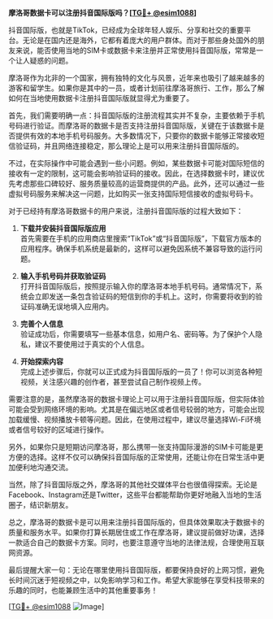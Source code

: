 **摩洛哥数据卡可以注册抖音国际版吗？[[TG💪+ @esim1088](https://t.me/s/esim1088)]**

抖音国际版，也就是TikTok，已经成为全球年轻人娱乐、分享和社交的重要平台。无论是在国内还是海外，它都有着庞大的用户群体。而对于那些身处国外的朋友来说，能否使用当地的SIM卡或数据卡来注册并正常使用抖音国际版，常常是一个让人疑惑的问题。

摩洛哥作为北非的一个国家，拥有独特的文化与风景，近年来也吸引了越来越多的游客和留学生。如果你是其中的一员，或者计划前往摩洛哥旅行、工作，那么了解如何在当地使用数据卡注册抖音国际版就显得尤为重要了。

首先，我们需要明确一点：抖音国际版的注册流程其实并不复杂，主要依赖于手机号码进行验证。而摩洛哥的数据卡是否支持注册抖音国际版，关键在于该数据卡是否提供有效的本地手机号码服务。大多数情况下，只要你的数据卡能够正常接收短信验证码，并且网络连接稳定，那么理论上是可以用来注册抖音国际版的。

不过，在实际操作中可能会遇到一些小问题。例如，某些数据卡可能对国际短信的接收有一定的限制，这可能会影响验证码的接收。因此，在选择数据卡时，建议优先考虑那些口碑较好、服务质量较高的运营商提供的产品。此外，还可以通过一些虚拟号码服务来解决这一问题，比如购买一张支持国际短信接收的虚拟号码卡。

对于已经持有摩洛哥数据卡的用户来说，注册抖音国际版的过程大致如下：

1. **下载并安装抖音国际版应用**  
   首先需要在手机的应用商店里搜索“TikTok”或“抖音国际版”，下载官方版本的应用程序。确保手机系统是最新的，这样可以避免因系统不兼容导致的运行问题。

2. **输入手机号码并获取验证码**  
   打开抖音国际版后，按照提示输入你的摩洛哥本地手机号码。通常情况下，系统会立即发送一条包含验证码的短信到你的手机上。这时，你需要将收到的验证码准确无误地填入应用内。

3. **完善个人信息**  
   验证成功后，你需要填写一些基本信息，如用户名、密码等。为了保护个人隐私，建议不要使用过于真实的个人信息。

4. **开始探索内容**  
   完成上述步骤后，你就可以正式成为抖音国际版的一员了！你可以浏览各种短视频，关注感兴趣的创作者，甚至尝试自己制作视频上传。

需要注意的是，虽然摩洛哥的数据卡理论上可以用于注册抖音国际版，但实际体验可能会受到网络环境的影响。尤其是在偏远地区或者信号较弱的地方，可能会出现加载缓慢、视频播放卡顿等问题。因此，在使用过程中，建议尽量选择Wi-Fi环境或者信号较好的区域进行操作。

另外，如果你只是短期访问摩洛哥，那么携带一张支持国际漫游的SIM卡可能是更方便的选择。这样不仅可以确保抖音国际版的正常使用，还能让你在日常生活中更加便利地沟通交流。

当然，除了抖音国际版之外，摩洛哥的其他社交媒体平台也很值得探索。无论是Facebook、Instagram还是Twitter，这些平台都能帮助你更好地融入当地的生活圈子，结识新朋友。

总之，摩洛哥的数据卡是可以用来注册抖音国际版的，但具体效果取决于数据卡的质量和服务水平。如果你打算长期居住或工作在摩洛哥，建议提前做好功课，选择一款适合自己的数据卡方案。同时，也要注意遵守当地的法律法规，合理使用互联网资源。

最后提醒大家一句：无论在哪里使用抖音国际版，都要保持良好的上网习惯，避免长时间沉迷于短视频之中，以免影响学习和工作。希望大家能够在享受科技带来的乐趣的同时，也能兼顾生活中的其他重要事务！

[[TG💪+ @esim1088](https://t.me/s/esim1088) ![Image](https://i.postimg.cc/4NQfJmqS/Snipaste-2025-05-13-00-14-12.png)]